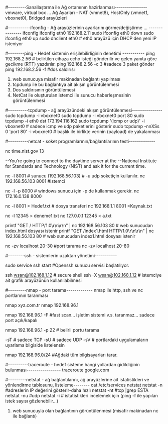 #---------Sanallaştırma ile Ağ ortamının hazirlanması----------------
vmware, virtual box ...
Ağ Ayarları - NAT (vmnet8), HostOnly (vmnet1, vboxnet0), Bridged arayüzleri



#-----------ifconfig - Ağ arayüzlerinin ayarlarını görme/değiştirme ... ---------------
ifconfig
ifconfig eth0 192.168.2.11
sudo ifconfig eth0 down
sudo ifconfig eth0 up
sudo dhclient eth0     # eth0 arayüzü için DHCP den yeni IP isteniyor

#--------ping - Hedef sistemin erişilebilirliğinin denetimi -----------
ping 192.168.2.56   # belirtilen cihaza echo isteği gönderilir ve gelen yanıta göre gecikme (RTT) yazdırılır. 
ping 192.168.2.56 -c 3  #sadece 3 paket gönder
ping 192.168.2.56 -f #dos saldırısı

1. web sunucuya misafir makinadan bağlantı yapılması
2. tcpdump ile bu bağlantıya ait akışın görüntülenmesi
3. Dos saldırısının görüntülemesi
4. NetCat ile oluşturulan istemci ile sunucu haberleşmesinin görüntülenmesi

#----------tcpdump - ağ arayüzündeki akışın görüntülenmesi---------------
sudo tcpdump -i vboxnet0
sudo tcpdump -i vboxnet0 port 80
sudo tcpdump -i eth0 dst 173.194.116.162
sudo tcpdump  '(icmp or udp)' -i vboxnet0 # sadece icmp ve udp paketlerini gösterir
sudo tcpdump -nnXSs 0 'port 80' -i vboxnet0  # başlık ile birlikte verinin (payload) de yakalanması 


#----------netcat - soket programlarının/bağlantılarının testi-------------

nc time.nist.gov 13

--You’re going to connect to the daytime server at the
--National Institute for Standards and Technology (NIST) and ask it for the current time.


nc -l 8001 # sunucu (192.168.56.103) #  -u udp soketiçin kullanılır.
nc 192.168.56.103 8001 #istemci

nc -l -p 8000 # windows sunucu için -p de kullanmak gerekir.
nc 172.16.0.138 8000
         
nc -l 8001 > Hedef.txt # dosya transferi
nc 192.168.1.1 8001 <Kaynak.txt
 
nc -l 12345 > deneme1.txt
nc 127.0.0.1 12345 < a.txt
 


printf "GET / HTTP/1.0\r\n\r\n" | nc 192.168.56.103 80 # web sunucudan index.html dosyası istenir
printf "GET /index1.html HTTP/1.0\r\n\r\n" | nc 192.168.56.103 80 # web sunucudan index1.html dosyası istenir

nc -zv localhost 20-30 #port tarama
nc -zv localhost 20-80


#--------ssh - sistemlerin uzaktan yönetimi-----------

sudo service ssh start  #Openssh sunucu servisi başlatılıyor.

ssh wsan@102.168.1.12  # secure shell
ssh -X wsan@102.168.1.12 # istemciye ait grafik arayüzünün kullanılabilmesi



#---------nmap - port tarama-------------
 nmap ile http, ssh ve nc portlarının taranması

nmap xyz.com.tr
nmap 192.168.96.1

nmap 192.168.96.1 -F #fast scan...  işletim sistemi v.s. taranmaz... sadece port açık/kapalı

nmap 192.168.96.1 -p 22 # belirli portu tarama

-sT # sadece TCP
-sU # sadece UDP
-sV # portlardaki uygulamaların uyarlama bilgiside listelensin

nmap 192.168.96.0/24 #Ağdaki tüm bilgisayarları tarar.


#----------traceroute - hedef sisteme hangi yollardan gidildiğinin bulunması-----------------
traceroute google.com


#---------netstat - ağ bağlantılarını, ağ arayüzlerine ait istatistikleri ve yönlendirme tablosunu, listeleme--------
cat /etc/services
netstat
netstat -n #adreslerin IP değerini gösterir-daha hızlı
netstat -nt #tcp |grep ESTA
netstat -nu #udp
netstat -i # istatistikleri incelemek için (ping -f ile yapılan istek sayısı gözlenebilir...) 

1. web sunucuyla olan bağlantının görüntülenmesi (misafir makinadan nc ile bağlantı) 
